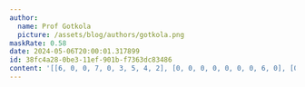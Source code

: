 ```yaml
---
author:
  name: Prof Gotkola
  picture: /assets/blog/authors/gotkola.png
maskRate: 0.58
date: 2024-05-06T20:00:01.317899
id: 38fc4a28-0be3-11ef-901b-f7363dc83486
content: '[[6, 0, 0, 7, 0, 3, 5, 4, 2], [0, 0, 0, 0, 0, 0, 0, 6, 0], [0, 3, 2, 4, 8, 0, 0, 0, 0], [7, 0, 0, 0, 0, 0, 0, 0, 6], [2, 9, 5, 6, 0, 0, 3, 0, 0], [4, 0, 0, 8, 0, 0, 2, 0, 0], [1, 2, 0, 0, 5, 0, 6, 0, 7], [8, 7, 0, 3, 6, 0, 0, 0, 0], [0, 5, 6, 1, 0, 0, 9, 8, 0]]'
---
```

